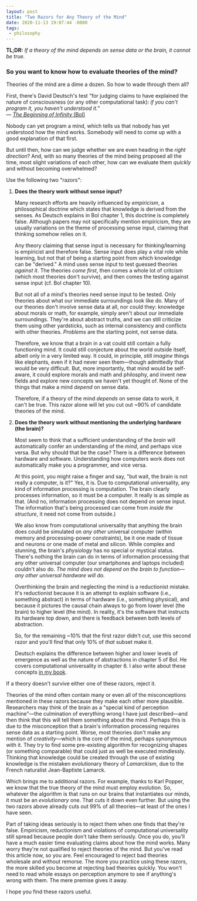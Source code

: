 ```yaml
---
layout: post
title: "Two Razors for Any Theory of the Mind"
date: 2020-11-13 19:07:44 -0800
tags:
 - philosophy
---
```


**TL;DR:** *If a theory of the mind depends on sense data or the brain, it cannot be true.*

### So you want to know how to evaluate theories of the mind?

Theories of the mind are a dime a dozen. So how to wade through them all?

First, there's David Deutsch's test "for judging claims to have explained the nature of consciousness (or any other computational task): *if you can't program it, you haven't understood it.*"\
— [*The Beginning of Infinity* (BoI)](https://www.amazon.com/Beginning-Infinity-Explanations-Transform-World/dp/0143121359/)

Nobody can yet program a mind, which tells us that nobody has yet understood how the mind works. Somebody will need to come up with a good explanation of that first.

But until then, how can we judge whether we are even heading in the *right direction*? And, with so many theories of the mind being proposed all the time, most slight variations of each other, how can we evaluate them *quickly* and without becoming overwhelmed?

Use the following two "razors":

1. **Does the theory work without sense input?**

    Many research efforts are heavily influenced by *empiricism*, a philosophical doctrine which states that knowledge is derived from the senses. As Deutsch explains in BoI chapter 1, this doctrine is completely false. Although papers may not specifically mention empiricism, they are usually variations on the theme of processing sense input, claiming that thinking somehow relies on it.

    Any theory claiming that sense input is necessary for thinking/learning is empiricist and therefore false. Sense input does play a vital role while learning, but not that of being a starting point from which knowledge can be "derived." A mind uses sense input to test guessed theories *against it*. The theories *come first*, then comes a whole lot of critcism (which most theories don't survive), and then comes the testing against sense input (cf. BoI chapter 10).

    But not all of a mind's theories need sense input to be tested. Only theories about what our immediate surroundings look like do. Many of our theories don't involve sense data at all, nor could they: knowledge about morals or math, for example, simply aren't about our immediate surroundings. They're about abstract truths, and we can still criticize them using other yardsticks, such as internal consistency and conflicts with other theories. *Problems* are the starting point, not sense data.

    Therefore, we know that a brain in a vat could still contain a fully functioning mind. It could still conjecture about the world outside itself, albeit only in a very limited way. It could, in principle, still *imagine* things like elephants, even if it had never seen them—though admittedly that would be very difficult. But, more importantly, that mind would be self-aware, it could explore morals and math and philosphy, and invent new fields and explore new concepts we haven't yet thought of. None of the things that make a mind *depend* on sense data.

    Therefore, if a theory of the mind *depends* on sense data to work, it can't be true. This razor alone will let you cut out \~90% of candidate theories of the mind.

2. **Does the theory work without mentioning the underlying hardware (the brain)?**

    Most seem to think that a sufficient understanding of the *brain* will automatically confer an understanding of the *mind*, and perhaps vice versa. But why should that be the case? There is a difference between hardware and software. Understanding how computers work does not automatically make you a programmer, and vice versa.

    At this point, you might raise a finger and say, "but wait, the brain is not really a computer, is it?" Yes, it is. Due to computational universality, any kind of information processing is computation. The brain clearly processes information, so it must be a computer. It really is as simple as that. (And no, information processing does not depend on sense input. The information that's being processed can come from *inside the structure*, it need not come from outside.)

    We also know from computational universality that anything the brain does could be simulated on *any other* universal computer (within memory and processing-power constraints), be it one made of tissue and neurons or one made of metal and silicon. While complex and stunning, the brain's *physiology* has no special or mystical status. There's nothing the brain can do in terms of information processing that any other universal computer (our smartphones and laptops included) couldn't also do. *The mind does not depend on the brain to function—any other universal hardware will do.*

    Overthinking the brain and neglecting the mind is a reductionist mistake. It's reductionist because it is an attempt to explain software (i.e., something abstract) in terms of hardware (i.e., something physical), and because it pictures the causal chain always to go from lower level (the brain) to higher level (the mind). In reality, it's the software that instructs its hardware top down, and there is feedback between both levels of abstraction.

    So, for the remaining \~10% that the first razor didn't cut, use this second razor and you'll find that only 10% of *that* subset make it.

    Deutsch explains the difference between higher and lower levels of emergence as well as the nature of abstractions in chapter 5 of BoI. He covers computational universality in chapter 6. I also write about these concepts [in my book](https://www.amazon.com/Window-Intelligence-Philosophy-Evolution-Implications-dp-1734696133/dp/1734696133).

If a theory doesn't survive either one of these razors, reject it.

Theories of the mind often contain many or even all of the misconceptions mentioned in these razors because they make each other more plausible. Researchers may think of the brain as a "special kind of perception machine"—the culmination of everything wrong I have just described—and then think that this will tell them something about the mind. Perhaps this is due to the misconception that a brain's information processing requires sense data as a starting point. Worse, most theories don't make any mention of *creativity*—which is the core of the mind, perhaps synonymous with it. They try to find some pre-existing algorithm for recognizing shapes (or something comparable) that could just as well be executed mindlessly. Thinking that knowledge could be created through the use of existing knowledge is the mistaken evolutionary theory of *Lamarckism*, due to the French naturalist Jean-Baptiste Lamarck.

Which brings me to additional razors. For example, thanks to Karl Popper, we know that the true theory of the mind must employ evolution. So, whatever the algorithm is that runs on our brains that instantiates our minds, it must be an *evolutionary* one. That cuts it down even further. But using the two razors above already cuts out 99% of all theories—at least of the ones I have seen.

Part of taking ideas seriously is to reject them when one finds that they're false. Empiricism, reductionism and violations of computational universality still spread because people don't take them seriously. Once you do, you'll have a much easier time evaluating claims about how the mind works. Many worry they're not qualified to reject theories of the mind. But you've read this article now, so you are. Feel encouraged to reject bad theories wholesale and without remorse. The more you practice using these razors, the more skilled you become at rejecting bad theories quickly. You won't need to read whole essays on perception anymore to see if anything's wrong with them. The mere premise gives it away.

I hope you find these razors useful.
